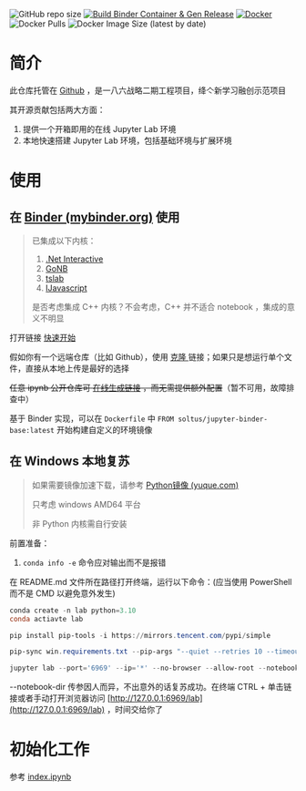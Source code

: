 ![GitHub repo size](https://img.shields.io/github/repo-size/Hi-Windom/jupyter-binder-base?logo=github&style=flat-square) [![Build Binder Container & Gen Release](https://github.com/Hi-Windom/jupyter-binder-base/actions/workflows/ci.yaml/badge.svg?branch=main)](https://github.com/Hi-Windom/jupyter-binder-base/actions/workflows/ci.yaml) [![Docker](https://img.shields.io/badge/Docker-585899?logo=docker&style=flat-square)](https://hub.docker.com/repository/docker/soltus/jupyter-binder-base) ![Docker Pulls](https://img.shields.io/docker/pulls/soltus/jupyter-binder-base?style=flat-square) ![Docker Image Size (latest by date)](https://img.shields.io/docker/image-size/soltus/jupyter-binder-base?style=flat-square)

# 简介

此仓库托管在 [Github](https://github.com/Hi-Windom/jupyter-binder-base) ，是一八六战略二期工程项目，绛亽新学习融创示范项目

其开源贡献包括两大方面：

1. 提供一个开箱即用的在线 Jupyter Lab 环境
2. 本地快速搭建 Jupyter Lab 环境，包括基础环境与扩展环境

# 使用

## 在 [Binder (mybinder.org)](https://mybinder.org/) 使用

> 已集成以下内核：
>
> 1. [.Net Interactive](https://github.com/dotnet/interactive/)
> 2. [GoNB](https://github.com/janpfeifer/gonb)
> 3. [tslab](https://github.com/yunabe/tslab)
> 4. [IJavascript](https://github.com/n-riesco/ijavascript)
>
> 是否考虑集成 C++ 内核？不会考虑，C++ 并不适合 notebook ，集成的意义不明显

打开链接 [快速开始](https://mybinder.org/v2/gh/Hi-Windom/jupyter-binder-base/HEAD?urlpath=lab/tree/binder.ipynb)

假如你有一个远端仓库（比如 Github），使用 [克隆 ](https://mybinder.org/v2/gh/Hi-Windom/jupyter-binder-base/HEAD?urlpath=lab/tree/loader.ipynb)链接；如果只是想运行单个文件，直接从本地上传是最好的选择

~~任意 ipynb 公开仓库可 [在线生成链接](https://hub.jupyter.org/nbgitpuller/link?tab=binder) ，而无需提供额外配置~~（暂不可用，故障排查中）

基于 Binder 实现，可以在 `Dockerfile` 中 `FROM soltus/jupyter-binder-base:latest` 开始构建自定义的环境镜像

## 在 Windows 本地复苏

> 如果需要镜像加速下载，请参考 [Python镜像 (yuque.com)](https://www.yuque.com/cnbc/py3/image)
>
> 只考虑 windows AMD64 平台
>
> 非 Python 内核需自行安装

前置准备：

1. `conda info -e` 命令应对输出而不是报错

在 README.md 文件所在路径打开终端，运行以下命令：(应当使用 PowerShell 而不是 CMD 以避免意外发生)

```powershell
conda create -n lab python=3.10
conda actiavte lab
```

```powershell
pip install pip-tools -i https://mirrors.tencent.com/pypi/simple
```

```powershell
pip-sync win.requirements.txt --pip-args "--quiet --retries 10 --timeout 30"
```

```powershell
jupyter lab --port='6969' --ip='*' --no-browser --allow-root --notebook-dir='D:\\TEMP\\jlab\\notebook'
```

--notebook-dir 传参因人而异，不出意外的话复苏成功。在终端 CTRL + 单击链接或者手动打开浏览器访问 [http://127.0.0.1:6969/lab](http://127.0.0.1:6969/lab) ，时间交给你了

# 初始化工作

参考 [index.ipynb](https://github.com/Hi-Windom/jupyter-binder-base/blob/main/index.ipynb)
